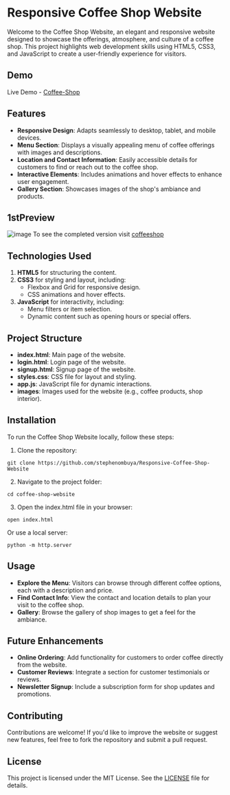 # **Responsive Coffee Shop Website**
Welcome to the Coffee Shop Website, an elegant and responsive website designed to showcase the offerings, atmosphere, and culture of a coffee shop. This project highlights web development skills using HTML5, CSS3, and JavaScript to create a user-friendly experience for visitors.

## **Demo**
Live Demo - [Coffee-Shop](https://thacoffeeshop.netlify.app/)

## **Features**
* **Responsive Design**: Adapts seamlessly to desktop, tablet, and mobile devices.
* **Menu Section**: Displays a visually appealing menu of coffee offerings with images and descriptions.
* **Location and Contact Information**: Easily accessible details for customers to find or reach out to the coffee shop.
* **Interactive Elements**: Includes animations and hover effects to enhance user engagement.
* **Gallery Section**: Showcases images of the shop's ambiance and products.

## **1stPreview**
<!-- Add a screenshot of your website -->
![image](https://github.com/user-attachments/assets/adede25d-d44b-45a7-9dca-5bf91922ba50)
To see the completed version visit [coffeeshop](https://thacoffeeshop.netlify.app/)


## **Technologies Used**
1. **HTML5** for structuring the content.
2. **CSS3** for styling and layout, including:
   * Flexbox and Grid for responsive design.
   * CSS animations and hover effects.
3. **JavaScript** for interactivity, including:
   * Menu filters or item selection.
   * Dynamic content such as opening hours or special offers.


## **Project Structure**
* **index.html**: Main page of the website.
* **login.html**: Login page of the website.
* **signup.html**: Signup page of the website.
* **styles.css**: CSS file for layout and styling.
* **app.js**: JavaScript file for dynamic interactions.
* **images**: Images used for the website (e.g., coffee products, shop interior).


## **Installation**
To run the Coffee Shop Website locally, follow these steps:

1. Clone the repository:

```
git clone https://github.com/stephenombuya/Responsive-Coffee-Shop-Website
```

2. Navigate to the project folder:

```
cd coffee-shop-website
```

3. Open the index.html file in your browser:

```
open index.html
```

Or use a local server:

```
python -m http.server
```


## **Usage**
* **Explore the Menu**: Visitors can browse through different coffee options, each with a description and price.
* **Find Contact Info**: View the contact and location details to plan your visit to the coffee shop.
* **Gallery**: Browse the gallery of shop images to get a feel for the ambiance.


## **Future Enhancements**
* **Online Ordering**: Add functionality for customers to order coffee directly from the website.
* **Customer Reviews**: Integrate a section for customer testimonials or reviews.
* **Newsletter Signup**: Include a subscription form for shop updates and promotions.


## **Contributing**
Contributions are welcome! If you'd like to improve the website or suggest new features, feel free to fork the repository and submit a pull request.

## **License**
This project is licensed under the MIT License. See the [LICENSE](https://github.com/stephenombuya/Responsive-Coffee-Shop-Website/blob/main/LICENSE) file for details.

